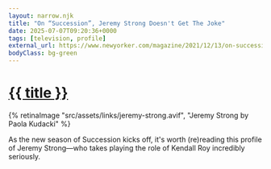 ```yaml
---
layout: narrow.njk
title: "On “Succession”, Jeremy Strong Doesn't Get The Joke"
date: 2025-07-07T09:20:36+0000
tags: [television, profile]
external_url: https://www.newyorker.com/magazine/2021/12/13/on-succession-jeremy-strong-doesnt-get-the-joke?ref=daniel.pizza
bodyClass: bg-green
---
```

<h1><a href="{{ external_url }}">{{ title }}</a></h1>

{% retinaImage "src/assets/links/jeremy-strong.avif", "Jeremy Strong by Paola Kudacki" %}

As the new season of Succession kicks off, it's worth (re)reading this profile of Jeremy Strong—who takes playing the role of Kendall Roy incredibly seriously.